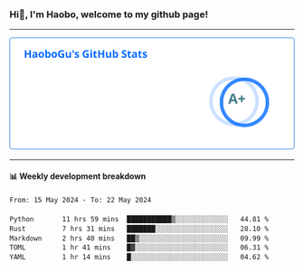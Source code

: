 <!--<h2 align="center"> Hi👋, I'm Haobo, welcome to my github page! </h2>-->
### Hi👋, I'm Haobo, welcome to my github page!
-------

<img href="https://github.com/HaoboGu" src="assets/stats.svg" alt="github stats" /> 

-------

#### 📊 **Weekly development breakdown**
<!--START_SECTION:waka-->

```txt
From: 15 May 2024 - To: 22 May 2024

Python       11 hrs 59 mins  ███████████▒░░░░░░░░░░░░░   44.81 %
Rust         7 hrs 31 mins   ███████░░░░░░░░░░░░░░░░░░   28.10 %
Markdown     2 hrs 40 mins   ██▒░░░░░░░░░░░░░░░░░░░░░░   09.99 %
TOML         1 hr 41 mins    █▓░░░░░░░░░░░░░░░░░░░░░░░   06.31 %
YAML         1 hr 14 mins    █░░░░░░░░░░░░░░░░░░░░░░░░   04.62 %
```

<!--END_SECTION:waka-->
<!--
backup url: https://github-readme-status-dusky-ten.vercel.app/api?username=HaoboGu&count_private=true&show_icons=true&theme=transparent&border_color=2f80ed
-->
<!--
**HaoboGu/HaoboGu** is a ✨ _special_ ✨ repository because its `README.md` (this file) appears on your GitHub profile.

Here are some ideas to get you started:

- 🔭 I’m currently working on AI-assisted programming tools
- 🌱 I’m currently learning ...
- 👯 I’m looking to collaborate on ...
- 🤔 I’m looking for help with ...
- 💬 Ask me about ...
- 📫 How to reach me: ...
- 😄 Pronouns: ...
- ⚡ Fun fact: ...
-->
